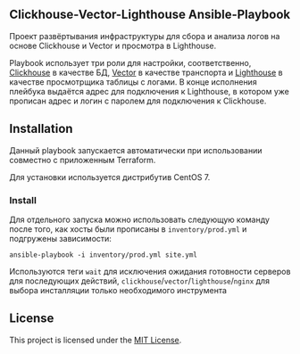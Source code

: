 ## Clickhouse-Vector-Lighthouse Ansible-Playbook
Проект развёртывания инфраструктуры для сбора и анализа логов на основе Clickhouse и Vector и просмотра в Lighthouse.

Playbook использует три роли для настройки, соответственно, [Clickhouse](https://github.com/AlexeySetevoi/ansible-clickhouse/tree/1.13) в качестве БД, [Vector](https://github.com/P0zitiff4ik/vector-role/tree/1.1) в качестве транспорта и [Lighthouse](https://github.com/P0zitiff4ik/lighthouse-role/tree/1.2) в качестве просмотрщика таблицы с логами. В конце исполнения плейбука выдаётся адрес для подключения к Lighthouse, в котором уже прописан адрес и логин с паролем для подключения к Clickhouse.


## Installation
Данный playbook запускается автоматически при использовании совместно с приложенным Terraform.

Для установки используется дистрибутив CentOS 7.

### Install
Для отдельного запуска можно использовать следующую команду после того, как хосты были прописаны в `inventory/prod.yml` и подгружены зависимости:
```shell
ansible-playbook -i inventory/prod.yml site.yml
```

Используются теги `wait` для исключения ожидания готовности серверов для последующих действий, `clickhouse`/`vector`/`lighthouse`/`nginx` для выбора инсталляции только необходимого инструмента

## License
This project is licensed under the [MIT License](LICENSE).
